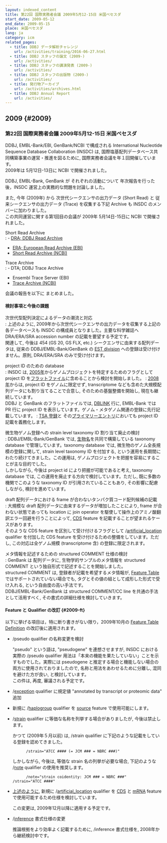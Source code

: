 ```yaml
---
layout: indexed_content
title: 第22回 国際実務者会議 2009年5月12-15日 米国ベセスダ
start_date: 2009-05-12
end_date: 2009-05-15
place: 米国ベセスダ
lang: ja
category: icm
related_pages:
  - title: DDBJ データ解析チャレンジ
    url: /activities/training/2016-06-27.html
  - title: DDBJ スタッフの論文 (2009-)
    url: /activities/
  - title: DDBJ スタッフの講演発表 (2009-)
    url: /activities/
  - title: DDBJ スタッフの出版物 (2009-)
    url: /activities/
  - title: 発行物アーカイブ
    url: /activities/archives.html
  - title: DDBJ Annual Report
    url: /activities/
---
```


## 2009  {#2009}

### 第22回 国際実務者会議 2009年5月12-15日 米国ベセスダ

DDBJ, EMBL-Bank/EBI, GenBank/NCBI で構成される International Nucleotide
Sequence Database Collaboration (INSDC) は,
国際塩基配列データベース共同構築事業の運営・推進を図るために,
国際実務者会議を年１回開催しています。  
2009年は 5月12日-13日に NCBI で開催されました。

DDBJ, EMBL-Bank, GenBank が それぞれの活動について
年次報告を行った後，INSDC 運営上の実務的な問題を討論しました。

また, 今年 (2009年) から 次世代シークエンサの出力データ (Short Read) と
従来シークエンサの出力データ (Trace) を収集する下記 Archive も INSDC
のメンバーに加わりました。  
この共同運営に関する第1回目の会議が 2009年 5月14日-15日に NCBI
で開催されました。

Short Read Archive  
:  -   [DRA; DDBJ Read Archive](/dra/index.html)
  -   [ERA; European Read Archive
      (EBI)](https://www.ebi.ac.uk/embl/Documentation/ENA-Reads.html)
  -   [Short Read Archive
      (NCBI)](https://www.ncbi.nlm.nih.gov/Traces/sra/sra.cgi?)

Trace Archive  
:  -   DTA; DDBJ Trace Archive
  -   Ensembl Trace Server (EBI)
  -   [Trace Archive
      (NCBI)](https://www.ncbi.nlm.nih.gov/Traces/trace.cgi?)

会議の報告を以下に まとめました。

#### 検討事項と今後の課題

次世代型配列決定によるデータの潮流と対応  
:  上述のように, 2009年から次世代シークエンサの出力データを収集する上記の各データベースも INSDC の構成員となりました。主要な科学雑誌へ DRA/ERA/SRA accession
  number の記載を要望する予定です。  
  関連して, 今後は 454 (GS 20, GS FLX, etc.)
  シークエンサに由来する配列データは, 従来の DDBJ/EMBL-Bank/GenBank の
  [EST division](/ddbj/flat-file.html#Division)
  への登録は受け付けません。原則, DRA/ERA/SRA のみで受け付けます。

project ID のための database  
:  INSDC は, [2005年](/activities/icm/2005)からゲノムプロジェクトを特定するためのフラグとして project ID を[フラットファイル](/ddbj/flat-file.html)に含めることから検討を開始しました。
:  [2008年](/activities/icm/2008)からは, project ID をゲノムに限定せず, transcriptome なども含めた大規模配列データにも割り当てることで合意し, そのための基盤整備を開始し, 現在も継続しています。  
  DDBJ と GenBank のフラットファイルでは, [DBLINK](/ddbj/flat-file.html#Dblink) 行に, EMBL-Bank では PR 行に project ID を表示しています。ゲノム・メタゲノム関連の登録に先行記載しています。
:  [TSA 登録](/ddbj/tsa.html)と その[プライマリーエントリ](/ddbj/tsa.html#primary)においても project ID 記載を義務化します。

微生物ゲノム登録への strain level taxonomy ID 割り当て廃止の検討  
:  DDBJ/EMBL-Bank/GenBank では, [生物名](/ddbj/organism.html)を共同で構築している taxonomy database で管理しています。taxonomy database では, 微生物のゲノム全長規模の登録に関して, strain level taxonomy ID を付加する, という運用を長期間にわたり続けてきました。この運用は, ゲノムプロジェクトを把握を容易にすることが主な目的でした。  
  しかしながら, 今後は project id により把握が可能であると考え, taxonomy database では, この運用を廃止する方向で検討しています。ただし, 既に多数の機関でこのような taxonomy ID が引用されていることもあり, その影響に配慮しながら, 検討を進めています。

draft 配列データにおける frame が合わないタンパク質コード配列候補の記載  
:  大規模な draft 配列データに由来するデータが増加したことにより, frame が合わない状態であっても location に join operator を駆使して操作上のアミノ酸翻訳エラー回避を行うことによって, [CDS](/ddbj/cds.html) feature を記載することが望まれるケースがあります。  
  そのような CDS feature を区別して受け付けるフラグとして /[artificial\_location](/ddbj/qualifiers.html#artificial_location) qualifier を付加した CDS feature を受け付けるための整備をしています。ただし, この対応は全ゲノム規模 (transcriptome 含) の登録に限定されます。

メタ情報を記述するための structured COMMENT 仕様の検討  
:  GenBank は 配列データに, 生物学的サンプルのメタ情報を structured COMMENT という独自形式で記述することを開始しました。   
  structured COMMENT は, 登録者が記載を希望するメタ情報が, [Feature Table](/ddbj/feature-table.html) ではサポートされていない場合でも, タグとその値の組として成形した形式で受け入れる, という自由度の高い手法です。   
  DDBJ/EMBL-Bank/GenBank は structured COMMENT/CC line を共通の手法として活用すべく, その書式の詳細仕様を検討していきます。

#### Feature と Qualifier の改訂  {#2009-ft}

以下に挙げる項目は，特に断り書きがない限り，2009年10月の [Feature Table
Definition](/ddbj/feature-table.html) の改訂後に適用されます。

-   /pseudo qualifier の名称変更を検討

    "pseudo" という語は, "pseudogene" を連想させますが, INSDC
    における実際の /pseudo qualifier
    用法は「本来の機能を果たしていない」ことを示すものでした。実際には
    pseudogene
    と推定する場合と機能しない場合の両方に使用されておりましたので,
    名称と用法をあわせるために分離し, 混同を避けた方が良い,
    と検討しています。  
    <span class="red">この件は, 再度, 審議される予定です。</span>

-   /[exception](/ddbj/qualifiers.html#exception) qualifier に規定値
    "annotated by transcript or proteomic data" 追加

-   新規に /[haplogroup](/ddbj/qualifiers.html#haplogroup) qualifier を
    [source](/ddbj/features.html#source) feature で使用可能にします。

-   /[strain](/ddbj/qualifiers.html#strain) qualifier
    に等価な名称を列挙する場合がありましたが, 今後は禁止します。

    かつて (2009年５月以前) は, /strain qualifier
    に下記のような記載をしている登録を認めてきました。

              /strain="ATCC #### (= JCM ### = NBRC ###)"

    しかしながら, 今後は, 等価な strain 名の列挙が必要な場合,
    下記のような /[note](/ddbj/qualifiers.html#note) qualifier
    の使用を推奨します。

              /note="strain coidentity: JCM ### = NBRC ###"
        /strain="ATCC ####"

-   [上述のように](#frame), 新規に
    /[artificial\_location](/ddbj/qualifiers.html#artificial_location)
    qualifier を [CDS](/ddbj/cds.html) と
    [mRNA](/ddbj/features.html#mRNA) feature
    で使用可能するため仕様を検討しています。

    <span class="red">この変更は,
    2009年12月以降に適用する予定です。</span>

-   /[inference](/ddbj/qualifiers.html#inference) 書式仕様の変更

    推論根拠をより効率よく記載するために, /inference 書式仕様を,
    2008年から継続検討中です。
